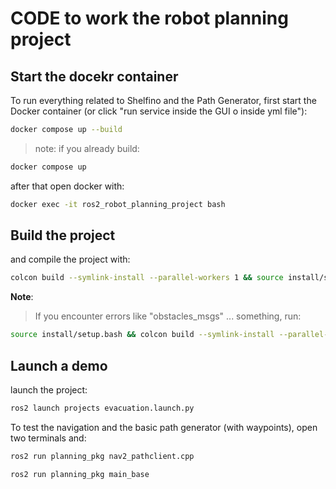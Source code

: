 # CODE to work the robot planning project


## Start the docekr container

To run everything related to Shelfino and the Path Generator, first start the Docker container (or click "run service inside the GUI o inside yml file"):

```bash
docker compose up --build
```
> note: if you already build: 

```bash
docker compose up
```

after that open docker with:
```bash
docker exec -it ros2_robot_planning_project bash
```


## Build the project

and compile the project with:
```bash
colcon build --symlink-install --parallel-workers 1 && source install/setup.bash
```
**Note**:
> If you encounter errors like "obstacles_msgs" ... something, run:

```bash
source install/setup.bash && colcon build --symlink-install --parallel-workers 1 && source install/setup.bash
```

## Launch a demo
launch the project: 

```bash
ros2 launch projects evacuation.launch.py 
```

To test the navigation and the basic path generator (with waypoints), open two terminals and:

```bash
ros2 run planning_pkg nav2_pathclient.cpp
```
```bash
ros2 run planning_pkg main_base
```